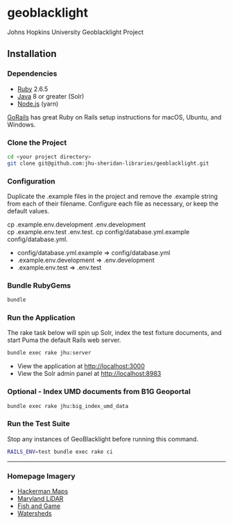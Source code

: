 # geoblacklight
Johns Hopkins University Geoblacklight Project

## Installation

### Dependencies

* [Ruby](https://www.ruby-lang.org/en/) 2.6.5
* [Java](https://www.java.com/en/) 8 or greater (Solr)
* [Node.js](https://nodejs.org/en/) (yarn)

[GoRails](https://gorails.com/setup) has great Ruby on Rails setup instructions for macOS, Ubuntu, and Windows.

### Clone the Project

```bash
cd <your project directory>
git clone git@github.com:jhu-sheridan-libraries/geoblacklight.git
```

### Configuration

Duplicate the .example files in the project and remove the .example string from each of their filename. Configure each file as necessary, or keep the default values.

cp .example.env.development .env.development  
cp .example.env.test .env.test. 
cp config/database.yml.example config/database.yml. 

* config/database.yml.example => config/database.yml
* .example.env.development => .env.development
* .example.env.test => .env.test

### Bundle RubyGems

```bash
bundle
```

### Run the Application

The rake task below will spin up Solr, index the test fixture documents, and start Puma the default Rails web server.

```bash
bundle exec rake jhu:server
```

* View the application at [http://localhost:3000](http://localhost:3000)
* View the Solr admin panel at [http://localhost:8983](http://localhost:8983)

### Optional - Index UMD documents from B1G Geoportal

```bash
bundle exec rake jhu:big_index_umd_data
```

### Run the Test Suite

Stop any instances of GeoBlacklight before running this command.

```bash
RAILS_ENV=test bundle exec rake ci
```

----

### Homepage Imagery

* [Hackerman Maps](https://hub.jhu.edu/2019/02/27/koot-maps-hackerman/)
* [Maryland LiDAR](https://geo.btaa.org/catalog/33e12797d4c846bd808fbe0239574040)
* [Fish and Game](https://geo.btaa.org/catalog/93299141-4daa-4091-9b25-7903dbf1ef8d)
* [Watersheds](https://geo.btaa.org/catalog/d892d304-3890-4ee5-8128-f72007db0ed1)
